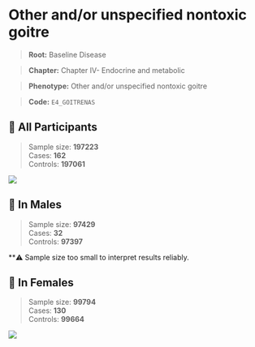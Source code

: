 # Other and/or unspecified nontoxic goitre

> **Root:** Baseline Disease  

> **Chapter:** Chapter IV- Endocrine and metabolic  

> **Phenotype:** Other and/or unspecified nontoxic goitre  

> **Code:** `E4_GOITRENAS`

## 🧪 All Participants  
> Sample size: **197223**  
> Cases: **162**  
> Controls: **197061**
<img src="/Disease/Figures/ALL/Baseline/E4_GOITRENAS.png"/>
<CsvTable src="/public/Disease/Data/ALL/Baseline/LG_E4_GOITRENAS.csv" label="🔍 View full results" />

## 👨 In Males  
> Sample size: **97429**  
> Cases: **32**  
> Controls: **97397**

**⚠️ Sample size too small to interpret results reliably.

## 👩 In Females  
> Sample size: **99794**  
> Cases: **130**  
> Controls: **99664**
<img src="/Disease/Figures/Female/Baseline/E4_GOITRENAS.png"/>
<CsvTable src="/public/Disease/Data/Female/Baseline/LG_E4_GOITRENAS.csv" label="🔍 View full results" />
